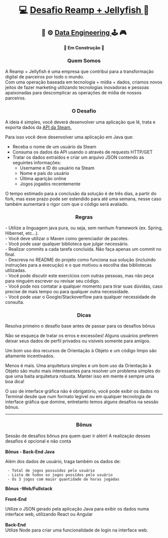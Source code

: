<h1 align="center">
     💻 <a href="https://www.reamp.com.br/" alt=""> Desafio  Reamp + Jellyfish </a> 🎲
</h1>
<h2 align="center">
     🎲 ⚙️ <a href="https://steamcommunity.com/dev" alt="Engenharia de Dados - Obtendo dados da Steam "> Data Engineering </a>  🕹 🎮
</h2>
<h4 align="center">
	🚧 Em Construção 🚧
</h4>

<h3  align="center">Quem Somos</h3>
<p>
     A Reamp + Jellyfish é uma empresa que contribuí para a transformação digital de parceiros por todo o mundo. 
     <br>
     Com uma operação baseada em tecnologia + mídia + dados, criamos novos jeitos de fazer marketing utilizando tecnologias inovadoras e pessoas apaixonadas para descomplicar as operações de mídia de nossos parceiros.
</p>

<h3  align="center">O Desafio</h3>
A ideia é simples, você deverá desenvolver uma aplicação que lê, trata e exporta dados da <a href="https://steamcommunity.com/dev">API da Steam.</a>

Para isso você deve desenvolver uma aplicação em Java que: 

- Receba o nome de um usuário da Steam 
- Consuma os dados da API usando o através de requests HTTP/GET
- Tratar os dados extraídos e criar um arquivo JSON contendo as seguintes informações:
     - Username e ID do usuário na Steam
     - Nome e país do usuário
     - Última aparição online
     - Jogos jogados recentemente
     

<p>
O tempo estimado para a conclusão da solução é de três dias, a partir do fork, mas esse prazo pode ser estendido para até uma semana, nesse caso também aumentará o rigor com que o código será avaliado.
</p>

<h3  align="center">Regras</h3>
- Utilize a linguagem java pura, ou seja, sem nenhum framework (ex. Spring, Hibernet, etc...).
<br>
- Você deve utilizar o Maven como gerenciador de pacotes.
<br>
- Você pode usar qualquer biblioteca que julgar necessário.
<br>
- Realizar commits a cada tarefa concluída. Não faça apenas um commit no final.
<br>
- Descreva no README do projeto como funciona sua solução (incluíndo instruções para a execução) e o que motivou a escolha das bibliotecas utilizadas.
<br>
- Você pode discutir este exercícios com outras pessoas, mas não peça para ninguém escrever ou revisar seu código.
<br>
- Você pode nos contatar a qualquer momento para tirar suas dúvidas, caso precise de mais tempo ou para qualquer outra necessidade.
<br>
- Você pode usar o Google/Stackoverflow para qualquer necessidade de consulta.


<h3  align="center">Dicas</h3>
<p>Resolva primeiro o desafio base antes de passar para os desafios bônus</p>

<p>Não se esqueça de tratar os erros e excessões! Alguns usuários preferem deixar seus dados de perfil privados ou visíveis somente para amigos.</p>

<p>Um bom uso dos recursos de Orientação à Objeto e um código limpo são altamente incentivados.</p>

<p>Menos é mais. Uma arquitetura simples e um bom uso da Orientação à Objeto são muito mais interessantes para resolver um problema simples do que uma baita arquitetura robusta. Manter isso em mente é sempre uma boa dica! </p>

<p>O uso de interface gráfica não é obrigatório, você pode exibir os dados no Terminal desde que num formato legível ou em qualquer tecnologia de interface gráfica que domine, entretanto temos alguns desafios na sessão bônus. </p>

<hr>

<h3  align="center">Bônus</h3>
Sessão de desafios bônus pra quem quer ir além! A realização desses desafios é opcional e não conta
<br><br>
<b >Bônus - Back-End Java</b>
<br>
<p>
Além dos dados de usuário, traga também os dados de:

     - Total de jogos possuídos pelo usuário
     - Lista de todos os jogos possídos pelo usuário
     - Os 3 jogos com maior quantidade de horas jogadas 



<b >Bônus -Web/Fullstack</b>
<br><br>
<b>Front-End</B>

Utilize o JSON gerado pela aplicação Java para exibir os dados numa interface web, utilizando React ou Angular
<br><br>
<b>Back-End</B>
<br>
Utilize Node para criar uma funcionalidade de login na interface web.

</p>
